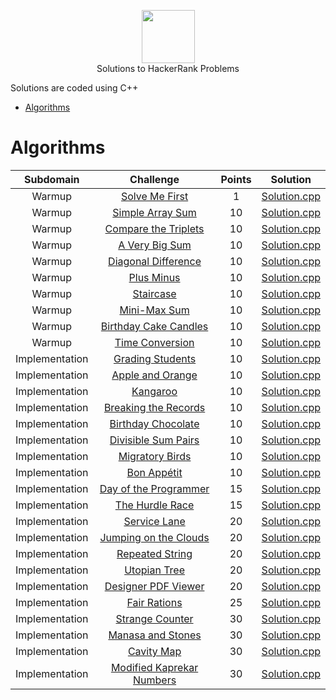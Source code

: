 <p align="center">
    <a href="https://www.hackerrank.com/sahilkhokhar505">
        <img height=85 src="https://d3keuzeb2crhkn.cloudfront.net/hackerrank/assets/styleguide/logo_wordmark-f5c5eb61ab0a154c3ed9eda24d0b9e31.svg">
    </a>
    <br>Solutions to HackerRank Problems
</p>

Solutions are coded using C++

* [Algorithms](#algorithms)

# Algorithms

|        Subdomain        |                                                              Challenge                                                              | Points |                                                                                  Solution                                                                                 |
|:-----------------------:|:-----------------------------------------------------------------------------------------------------------------------------------:|:------:|:-------------------------------------------------------------------------------------------------------------------------------------------------------------------------:|
|         Warmup         | [Solve Me First](https://www.hackerrank.com/challenges/solve-me-first/problem)                                                         |   1   | [Solution.cpp](https://github.com/sahil505/HackerRank-Solutions/blob/master/Algorithms/Warmups/Solve%20Me%20First/Solution.cpp)                          |
|         Warmup         | [Simple Array Sum](https://www.hackerrank.com/challenges/simple-array-sum/problem)                                                         |   10   | [Solution.cpp](https://github.com/sahil505/HackerRank-Solutions/blob/master/Algorithms/Warmups/Simple%20Array%20Sum/Solution.cpp)                          |
|         Warmup         | [Compare the Triplets](https://www.hackerrank.com/challenges/compare-the-triplets/problem)                                                         |   10   | [Solution.cpp](https://github.com/sahil505/HackerRank-Solutions/blob/master/Algorithms/Warmups/Compare%20the%20Triplets/Solution.cpp)                          |
|         Warmup         | [A Very Big Sum](https://www.hackerrank.com/challenges/a-very-big-sum/problem)                                                         |   10   | [Solution.cpp](https://github.com/sahil505/HackerRank-Solutions/blob/master/Algorithms/Warmups/A%20Very%20Big%20Sum/Solution.cpp)                          |
|         Warmup         | [Diagonal Difference](https://www.hackerrank.com/challenges/diagonal-difference/problem)                                                         |   10   | [Solution.cpp](https://github.com/sahil505/HackerRank-Solutions/blob/master/Algorithms/Warmups/Diagonal%20Difference/Solution.cpp)                          |
|         Warmup         | [Plus Minus](https://www.hackerrank.com/challenges/plus-minus/problem)                                                         |   10   | [Solution.cpp](https://github.com/sahil505/HackerRank-Solutions/blob/master/Algorithms/Warmups/Plus%20Minus/Solution.cpp)                          |
|         Warmup         | [Staircase](https://www.hackerrank.com/challenges/staircase/problem)                                                         |   10   | [Solution.cpp](https://github.com/sahil505/HackerRank-Solutions/blob/master/Algorithms/Warmups/Staircase/Solution.cpp)                          |
|         Warmup         | [Mini-Max Sum](https://www.hackerrank.com/challenges/mini-max-sum/problem)                                                         |   10   | [Solution.cpp](https://github.com/sahil505/HackerRank-Solutions/blob/master/Algorithms/Warmups/Mini-Max%20Sum/Solution.cpp)                          |
|         Warmup         | [Birthday Cake Candles](https://www.hackerrank.com/challenges/birthday-cake-candles/problem)                                                         |   10   | [Solution.cpp](https://github.com/sahil505/HackerRank-Solutions/blob/master/Algorithms/Warmups/Birthday%20Cake%20Candles/Solution.cpp)                          |
|         Warmup         | [Time Conversion](https://www.hackerrank.com/challenges/time-conversion/problem)                                                         |   10   | [Solution.cpp](https://github.com/sahil505/HackerRank-Solutions/blob/master/Algorithms/Warmups/Time%20Conversion/Solution.cpp)                          |
|         Implementation         | [Grading Students](https://www.hackerrank.com/challenges/grading/problem)                                                         |   10   | [Solution.cpp](https://github.com/sahil505/HackerRank-Solutions/blob/master/Algorithms/Implementation/Grading%20Students/Solution.cpp)                          |
|         Implementation         | [Apple and Orange](https://www.hackerrank.com/challenges/apple-and-orange/problem)                                                         |   10   | [Solution.cpp](https://github.com/sahil505/HackerRank-Solutions/blob/master/Algorithms/Implementation/Apple%20and%20Orange/Solution.cpp)                          |
|         Implementation         | [Kangaroo](https://www.hackerrank.com/challenges/kangaroo/problem)                                                         |   10   | [Solution.cpp](https://github.com/sahil505/HackerRank-Solutions/blob/master/Algorithms/Implementation/Kangaroo/Solution.cpp)                          |
|         Implementation         | [Breaking the Records](https://www.hackerrank.com/challenges/breaking-best-and-worst-records/problem)                                                         |   10   | [Solution.cpp](https://github.com/sahil505/HackerRank-Solutions/blob/master/Algorithms/Implementation/Breaking%20the%20Records/Solution.cpp)                          |
|         Implementation         | [Birthday Chocolate](https://www.hackerrank.com/challenges/the-birthday-bar/problem)                                                         |   10   | [Solution.cpp](https://github.com/sahil505/HackerRank-Solutions/blob/master/Algorithms/Implementation/Birthday%20Chocolate/Solution.cpp)                          |
|         Implementation         | [Divisible Sum Pairs](https://www.hackerrank.com/challenges/divisible-sum-pairs/problem)                                                         |   10   | [Solution.cpp](https://github.com/sahil505/HackerRank-Solutions/blob/master/Algorithms/Implementation/Divisible%20Sum%20Pairs/Solution.cpp)                          |
|         Implementation         | [Migratory Birds](https://www.hackerrank.com/challenges/migratory-birds/problem)                                                         |   10   | [Solution.cpp](https://github.com/sahil505/HackerRank-Solutions/blob/master/Algorithms/Implementation/Migratory%20Birds/Solution.cpp)                          |
|         Implementation         | [Bon Appétit](https://www.hackerrank.com/challenges/bon-appetit/problem)                                                         |   10   | [Solution.cpp](https://github.com/sahil505/HackerRank-Solutions/blob/master/Algorithms/Implementation/Bon%20App%C3%A9tit/Solution.cpp)                          |
|         Implementation         | [Day of the Programmer](https://www.hackerrank.com/challenges/day-of-the-programmer/problem)                                                         |   15   | [Solution.cpp](https://github.com/sahil505/HackerRank-Solutions/blob/master/Algorithms/Implementation/Day%20of%20the%20Programmer/Solution.cpp)                          |
|         Implementation         | [The Hurdle Race](https://www.hackerrank.com/challenges/the-hurdle-race/problem)                                                         |   15   | [Solution.cpp](https://github.com/sahil505/HackerRank-Solutions/blob/master/Algorithms/Implementation/The%20Hurdle%20Race/Solution.cpp)                          |
|         Implementation         | [Service Lane](https://www.hackerrank.com/challenges/service-lane/problem)                                                         |   20   | [Solution.cpp](https://github.com/sahil505/HackerRank-Solutions/blob/master/Algorithms/Implementation/Service%20Lane/Solution.cpp)                          |
|         Implementation         | [Jumping on the Clouds](https://www.hackerrank.com/challenges/jumping-on-the-clouds/problem)                                                         |   20   | [Solution.cpp](https://github.com/sahil505/HackerRank-Solutions/blob/master/Algorithms/Implementation/Jumping%20on%20the%20Clouds/Solution.cpp)                          |
|         Implementation         | [Repeated String](https://www.hackerrank.com/challenges/repeated-string/problem)                                                         |   20   | [Solution.cpp](https://github.com/sahil505/HackerRank-Solutions/blob/master/Algorithms/Implementation/Repeated%20String/Solution.cpp)                          |
|         Implementation         | [Utopian Tree](https://www.hackerrank.com/challenges/utopian-tree/problem)                                                         |   20   | [Solution.cpp](https://github.com/sahil505/HackerRank-Solutions/blob/master/Algorithms/Implementation/Utopian%20Tree/Solution.cpp)                          |
|         Implementation         | [Designer PDF Viewer](https://www.hackerrank.com/challenges/designer-pdf-viewer/problem)                                                         |   20   | [Solution.cpp]()                          |
|         Implementation         | [Fair Rations](https://www.hackerrank.com/challenges/fair-rations/problem)                                                         |   25   | [Solution.cpp](https://github.com/sahil505/HackerRank-Solutions/blob/master/Algorithms/Implementation/Fair%20Rations/Solution.cpp)                          |
|         Implementation         | [Strange Counter](https://www.hackerrank.com/challenges/strange-code/problem)                                                         |   30   | [Solution.cpp](https://github.com/sahil505/HackerRank-Solutions/blob/master/Algorithms/Implementation/Strange%20Counter/Solution.cpp)                          |
|         Implementation         | [Manasa and Stones](https://www.hackerrank.com/challenges/manasa-and-stones/problem)                                                         |   30   | [Solution.cpp](https://github.com/sahil505/HackerRank-Solutions/blob/master/Algorithms/Implementation/Manasa%20and%20Stones/Solution.cpp)                          |
|         Implementation         | [Cavity Map](https://www.hackerrank.com/challenges/cavity-map/problem)                                                         |   30   | [Solution.cpp](https://github.com/sahil505/HackerRank-Solutions/blob/master/Algorithms/Implementation/Cavity%20Map/Solution.cpp)                          |
|         Implementation         | [Modified Kaprekar Numbers](https://www.hackerrank.com/challenges/kaprekar-numbers/problem)                                                         |   30   | [Solution.cpp](https://github.com/sahil505/HackerRank-Solutions/blob/master/Algorithms/Implementation/Modified%20Kaprekar%20Numbers/Solution.cpp)                          |

